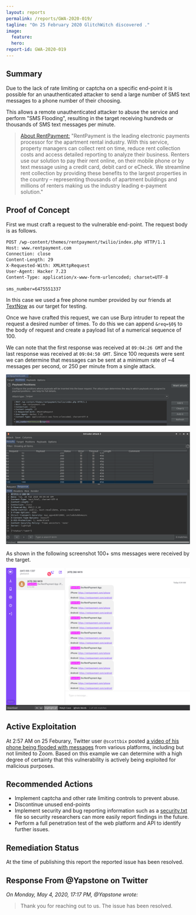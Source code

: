 ```yaml
---
layout: reports
permalink: /reports/GWA-2020-019/
tagline: "On 25 February 2020 GlitchWitch discovered ."
image:
  feature:
  hero:
report-id: GWA-2020-019
---
```


## Summary
Due to the lack of rate limiting or captcha on a specific end-point it is possible for an unauthenticated attacker to send a large number of SMS text messages to a phone number of their choosing.

This allows a remote unauthenticated attacker to abuse the service and perform "SMS Flooding", resulting in the target receiving hundreds or thousands of SMS text messages per minute.


>[About RentPayment:](https://www.linkedin.com/showcase/rentpayment/about/) "RentPayment is the leading electronic payments processor for the apartment rental industry. With this service, property managers can collect rent on time, reduce rent collection costs and access detailed reporting to analyze their business. Renters use our solution to pay their rent online, on their mobile phone or by text message using a credit card, debit card or eCheck. We streamline rent collection by providing these benefits to the largest properties in the country – representing thousands of apartment buildings and millions of renters making us the industry leading e-payment solution."

## Proof of Concept
First we must craft a request to the vulnerable end-point. The request body is as follows.

```http
POST /wp-content/themes/rentpayment/twilio/index.php HTTP/1.1
Host: www.rentpayment.com
Connection: close
Content-Length: 29
X-Requested-With: XMLHttpRequest
User-Agent: Hacker 7.23
Content-Type: application/x-www-form-urlencoded; charset=UTF-8

sms_number=6475551337
```
In this case we used a free phone number provided by our friends at [TextNow](/blog/2018-02/textnow-security-update) as our target for testing.

Once we have crafted this request, we can use Burp intruder to repeat the request a desired number of times. To do this we can append `&req=§0§` to the body of request and create a payload list of a numerical sequence of 100.

We can note that the first response was received at `09:04:26 GMT` and the last response was received at `09:04:50 GMT`. Since 100 requests were sent we can determine that messages can be sent at a minimum rate of ~4 messages per second, or 250 per minute from a single attack.

![image tooltip here](/assets/img/sections/reports/2020/019/1-intruder-positions.png)

![image tooltip here](/assets/img/sections/reports/2020/019/2-intruder-response.png)

As shown in the following screenshot 100+ sms messages were received by the target.

![image tooltip here](/assets/img/sections/reports/2020/019/victim.png)



## Active Exploitation

At 2:57 AM on 25 Feburary, Twitter user `@scottbix` posted [a video of his phone being flooded with messages](https://twitter.com/scottbix/status/1232137526061752322) from various platforms, including but not limited to Zoom. Based on this example we can determine with a high degree of certainty that this vulnerability is actively being exploited for malicious purposes.

## Recommended Actions
 - Implement captcha and other rate limiting controls to prevent abuse.
 - Discontinue unused end-points
 - Implement security and bug reporting information such as a [security.txt](https://securitytxt.org/) file so security researchers can more easily report findings in the future.
 - Perform a full penetration test of the web platform and API to identify further issues.

## Remediation Status
At the time of publishing this report the reported issue has been resolved.


## Response From @Yapstone on Twitter
_On Monday, May 4, 2020, 17:17 PM, @Yapstone wrote:_

>Thank you for reaching out to us. The issue has been resolved.
